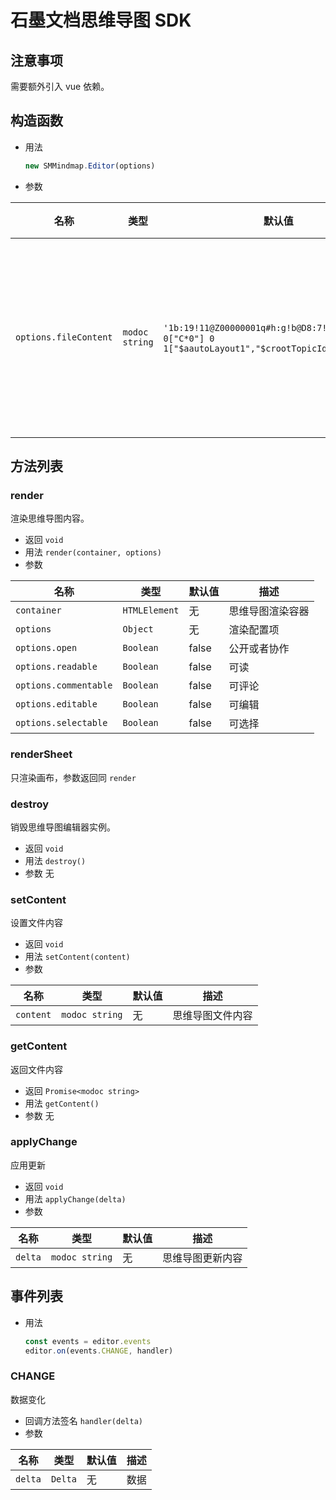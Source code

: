 # 石墨文档思维导图 SDK

## 注意事项

需要额外引入 vue 依赖。

## 构造函数

- 用法

  ```js
  new SMMindmap.Editor(options)
  ```

- 参数

| 名称                  | 类型           | 默认值                                                                                                | 描述                       |
| --------------------- | -------------- | ----------------------------------------------------------------------------------------------------- | -------------------------- |
| `options.fileContent` | `modoc string` | `'1b:19!11@Z00000001q#h:g!b@D8:7!4!中心主题 0["C*0"] 0 1["$aautoLayout1","$crootTopicIds:00000001"']` | 设置思维导图初始化渲染数据 |

## 方法列表

### render

渲染思维导图内容。

- 返回 `void`
- 用法 `render(container, options)`
- 参数

| 名称                  | 类型          | 默认值 | 描述             |
| --------------------- | ------------- | ------ | ---------------- |
| `container`           | `HTMLElement` | 无     | 思维导图渲染容器 |
| `options`             | `Object`      | 无     | 渲染配置项       |
| `options.open`        | `Boolean`     | false  | 公开或者协作     |
| `options.readable`    | `Boolean`     | false  | 可读             |
| `options.commentable` | `Boolean`     | false  | 可评论           |
| `options.editable`    | `Boolean`     | false  | 可编辑           |
| `options.selectable`  | `Boolean`     | false  | 可选择           |

### renderSheet

只渲染画布，参数返回同 `render`

### destroy

销毁思维导图编辑器实例。

- 返回 `void`
- 用法 `destroy()`
- 参数 无

### setContent

设置文件内容

- 返回 `void`
- 用法 `setContent(content)`
- 参数

| 名称      | 类型           | 默认值 | 描述             |
| --------- | -------------- | ------ | ---------------- |
| `content` | `modoc string` | 无     | 思维导图文件内容 |

### getContent

返回文件内容

- 返回 `Promise<modoc string>`
- 用法 `getContent()`
- 参数 无

### applyChange

应用更新

- 返回 `void`
- 用法 `applyChange(delta)`
- 参数

| 名称    | 类型           | 默认值 | 描述             |
| ------- | -------------- | ------ | ---------------- |
| `delta` | `modoc string` | 无     | 思维导图更新内容 |

## 事件列表

- 用法

  ```js
  const events = editor.events
  editor.on(events.CHANGE, handler)
  ```

### CHANGE

数据变化

- 回调方法签名 `handler(delta)`
- 参数

| 名称    | 类型    | 默认值 | 描述 |
| ------- | ------- | ------ | ---- |
| `delta` | `Delta` | 无     | 数据 |

